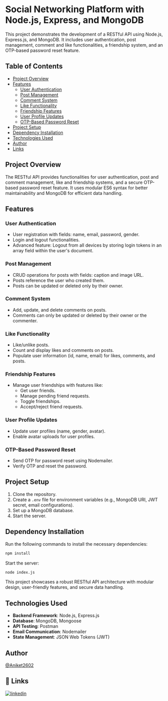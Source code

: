 # Social Networking Platform with Node.js, Express, and MongoDB

This project demonstrates the development of a RESTful API using Node.js, Express.js, and MongoDB. It includes user authentication, post management, comment and like functionalities, a friendship system, and an OTP-based password reset feature.

## Table of Contents

- [Project Overview](#project-overview)
- [Features](#features)
  - [User Authentication](#user-authentication)
  - [Post Management](#post-management)
  - [Comment System](#comment-system)
  - [Like Functionality](#like-functionality)
  - [Friendship Features](#friendship-features)
  - [User Profile Updates](#user-profile-updates)
  - [OTP-Based Password Reset](#otp-based-password-reset)
- [Project Setup](#project-setup)
- [Dependency Installation](#dependency-installation)
- [Technologies Used](#technologies-used)
- [Author](#Author)
- [Links](#Links)

## Project Overview

The RESTful API provides functionalities for user authentication, post and comment management, like and friendship systems, and a secure OTP-based password reset feature. It uses modular ES6 syntax for better maintainability and MongoDB for efficient data handling.

## Features

### User Authentication

- User registration with fields: name, email, password, gender.
- Login and logout functionalities.
- Advanced feature: Logout from all devices by storing login tokens in an array field within the user's document.

### Post Management

- CRUD operations for posts with fields: caption and image URL.
- Posts reference the user who created them.
- Posts can be updated or deleted only by their owner.

### Comment System

- Add, update, and delete comments on posts.
- Comments can only be updated or deleted by their owner or the commenter.

### Like Functionality

- Like/unlike posts.
- Count and display likes and comments on posts.
- Populate user information (id, name, email) for likes, comments, and posts.

### Friendship Features

- Manage user friendships with features like:
  - Get user friends.
  - Manage pending friend requests.
  - Toggle friendships.
  - Accept/reject friend requests.

### User Profile Updates

- Update user profiles (name, gender, avatar).
- Enable avatar uploads for user profiles.

### OTP-Based Password Reset

- Send OTP for password reset using Nodemailer.
- Verify OTP and reset the password.

## Project Setup

1. Clone the repository.
2. Create a `.env` file for environment variables (e.g., MongoDB URI, JWT secret, email configurations).
3. Set up a MongoDB database.
4. Start the server.

## Dependency Installation

Run the following commands to install the necessary dependencies:

```bash
npm install
```

Start the server:

```bash
node index.js
```

This project showcases a robust RESTful API architecture with modular design, user-friendly features, and secure data handling.

## Technologies Used

- **Backend Framework**: Node.js, Express.js
- **Database**: MongoDB, Mongoose
- **API Testing**: Postman
- **Email Communication**: Nodemailer
- **State Management**: JSON Web Tokens (JWT)

## Author

[@Aniket2602](https://github.com/Aniket2602)

## 🔗 Links

[![linkedin](https://img.shields.io/badge/linkedin-0A66C2?style=for-the-badge&logo=linkedin&logoColor=white)](https://www.linkedin.com/in/aniket-sangale/)
